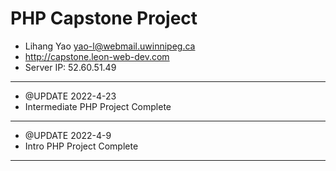 # PHP Capstone Project

- Lihang Yao <yao-l@webmail.uwinnipeg.ca>
- <http://capstone.leon-web-dev.com>
- Server IP: 52.60.51.49

---

- @UPDATE 2022-4-23
- Intermediate PHP Project Complete

---

- @UPDATE 2022-4-9
- Intro PHP Project Complete

---

